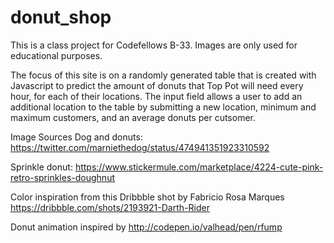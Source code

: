 # donut_shop
This is a class project for Codefellows B-33. Images are only used for educational purposes.

The focus of this site is on a randomly generated table that is created with Javascript to predict the amount of donuts that Top Pot will need every hour, for each of their locations.
The input field allows a user to add an additional location to the table by submitting a new location, minimum and maximum customers, and an average donuts per cutsomer.

Image Sources
Dog and donuts: https://twitter.com/marniethedog/status/474941351923310592



Sprinkle donut: https://www.stickermule.com/marketplace/4224-cute-pink-retro-sprinkles-doughnut


Color inspiration from this Dribbble shot by Fabricio Rosa Marques https://dribbble.com/shots/2193921-Darth-Rider

Donut animation inspired by http://codepen.io/valhead/pen/rfump
